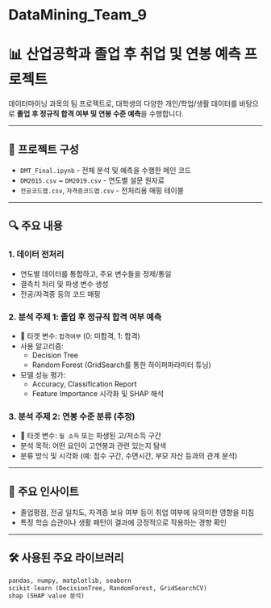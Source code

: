 # DataMining_Team_9

# 📊 산업공학과 졸업 후 취업 및 연봉 예측 프로젝트

데이터마이닝 과목의 팀 프로젝트로, 대학생의 다양한 개인/학업/생활 데이터를 바탕으로 **졸업 후 정규직 합격 여부 및 연봉 수준 예측**을 수행합니다.

---

## 📁 프로젝트 구성

- `DMT_Final.ipynb` - 전체 분석 및 예측을 수행한 메인 코드
- `DM2015.csv` ~ `DM2019.csv` - 연도별 설문 원자료
- `전공코드맵.csv`, `자격증코드맵.csv` - 전처리용 매핑 테이블

---

## 🔍 주요 내용

### 1. 데이터 전처리
- 연도별 데이터를 통합하고, 주요 변수들을 정제/통일
- 결측치 처리 및 파생 변수 생성
- 전공/자격증 등의 코드 매핑

### 2. 분석 주제 1: 졸업 후 정규직 합격 여부 예측
- 🎯 타겟 변수: `합격여부` (0: 미합격, 1: 합격)
- 사용 알고리즘:
  - Decision Tree
  - Random Forest (GridSearch를 통한 하이퍼파라미터 튜닝)
- 모델 성능 평가:
  - Accuracy, Classification Report
  - Feature Importance 시각화 및 SHAP 해석

### 3. 분석 주제 2: 연봉 수준 분류 (추정)
- 🎯 타겟 변수: `월 소득` 또는 파생된 고/저소득 구간
- 분석 목적: 어떤 요인이 고연봉과 관련 있는지 탐색
- 분류 방식 및 시각화 (예: 점수 구간, 수면시간, 부모 자산 등과의 관계 분석)

---

## 📌 주요 인사이트

- 졸업평점, 전공 일치도, 자격증 보유 여부 등이 취업 여부에 유의미한 영향을 미침
- 특정 학습 습관이나 생활 패턴이 결과에 긍정적으로 작용하는 경향 확인

---

## 🛠 사용된 주요 라이브러리

```python
pandas, numpy, matplotlib, seaborn  
scikit-learn (DecisionTree, RandomForest, GridSearchCV)  
shap (SHAP value 분석)
